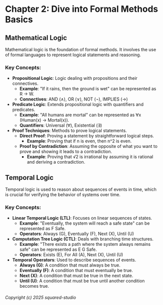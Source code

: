 # Chapter 2: Dive into Formal Methods Basics

## Mathematical Logic
Mathematical logic is the foundation of formal methods. It involves the use of formal languages to represent logical statements and reasoning.

### Key Concepts:
- **Propositional Logic**: Logic dealing with propositions and their connectives.
  - **Example**: "If it rains, then the ground is wet" can be represented as R → W.
  - **Connectives**: AND (∧), OR (∨), NOT (¬), IMPLIES (→)
- **Predicate Logic**: Extends propositional logic with quantifiers and predicates.
  - **Example**: "All humans are mortal" can be represented as ∀x (Human(x) → Mortal(x)).
  - **Quantifiers**: Universal (∀), Existential (∃)
- **Proof Techniques**: Methods to prove logical statements.
  - **Direct Proof**: Proving a statement by straightforward logical steps.
    - **Example**: Proving that if n is even, then n^2 is even.
  - **Proof by Contradiction**: Assuming the opposite of what you want to prove and showing it leads to a contradiction.
    - **Example**: Proving that √2 is irrational by assuming it is rational and deriving a contradiction.

## Temporal Logic
Temporal logic is used to reason about sequences of events in time, which is crucial for verifying the behavior of systems over time.

### Key Concepts:
- **Linear Temporal Logic (LTL)**: Focuses on linear sequences of states.
  - **Example**: "Eventually, the system will reach a safe state" can be represented as F Safe.
  - **Operators**: Always (G), Eventually (F), Next (X), Until (U)
- **Computation Tree Logic (CTL)**: Deals with branching time structures.
  - **Example**: "There exists a path where the system always remains safe" can be represented as E G Safe.
  - **Operators**: Exists (E), For All (A), Next (X), Until (U)
- **Temporal Operators**: Used to describe sequences of events.
  - **Always (G)**: A condition that must always be true.
  - **Eventually (F)**: A condition that must eventually be true.
  - **Next (X)**: A condition that must be true in the next state.
  - **Until (U)**: A condition that must be true until another condition becomes true.

###### Copyright (c) 2025 squared-studio

